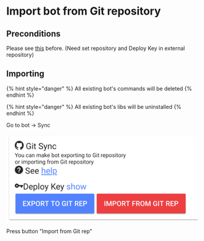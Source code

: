 # Import bot from Git repository

## Preconditions

Please see [this](https://help.bots.business/git#requirements) before. \(Need set repository and Deploy Key in external repository\)

## Importing

{% hint style="danger" %}
All existing bot's commands will be deleted
{% endhint %}

{% hint style="danger" %}
All existing bot's libs will be uninstalled
{% endhint %}

Go to bot -&gt; Sync

![](../.gitbook/assets/image%20%2846%29.png)

Press button "Import from Git rep"



